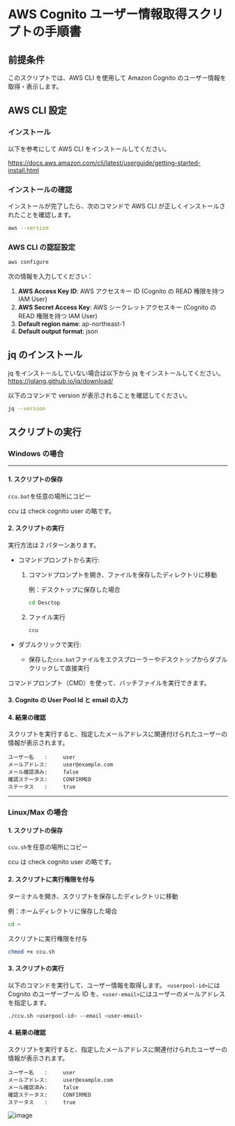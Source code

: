 # AWS Cognito ユーザー情報取得スクリプトの手順書

## 前提条件

このスクリプトでは、AWS CLI を使用して Amazon Cognito のユーザー情報を取得・表示します。

## AWS CLI 設定

### インストール

以下を参考にして AWS CLI をインストールしてください。

https://docs.aws.amazon.com/cli/latest/userguide/getting-started-install.html

### インストールの確認

インストールが完了したら、次のコマンドで AWS CLI が正しくインストールされたことを確認します。

```bash
aws --version
```

### AWS CLI の認証設定

```bash
aws configure
```

次の情報を入力してください：

1. **AWS Access Key ID**: AWS アクセスキー ID (Cognito の READ 権限を持つ IAM User)
2. **AWS Secret Access Key**: AWS シークレットアクセスキー (Cognito の READ 権限を持つ IAM User)
3. **Default region name**: ap-northeast-1
4. **Default output format**: json

## jq のインストール

jq をインストールしていない場合は以下から jq をインストールしてください。
https://jqlang.github.io/jq/download/

以下のコマンドで version が表示されることを確認してください。

```bash
jq --version
```

## スクリプトの実行

### Windows の場合

---

#### 1. スクリプトの保存

`ccu.bat`を任意の場所にコピー

ccu は check cognito user の略です。

#### 2. スクリプトの実行

実行方法は 2 パターンあります。

- コマンドプロンプトから実行:

  1. コマンドプロンプトを開き、ファイルを保存したディレクトリに移動

     例：デスクトップに保存した場合

     ```bash
     cd Desctop
     ```

  2. ファイル実行
     ```bash
     ccu
     ```

- ダブルクリックで実行:
  - 保存した`ccu.bat`ファイルをエクスプローラーやデスクトップからダブルクリックして直接実行

コマンドプロンプト（CMD）を使って、バッチファイルを実行できます。

#### 3. Cognito の User Pool Id と email の入力

#### 4. 結果の確認

スクリプトを実行すると、指定したメールアドレスに関連付けられたユーザーの情報が表示されます。

```
ユーザー名　　:     user
メールアドレス:     user@example.com
メール確認済み:     false
確認ステータス:     CONFIRMED
ステータス　　:     true
```

---

### Linux/Max の場合

#### 1. スクリプトの保存

`ccu.sh`を任意の場所にコピー

ccu は check cognito user の略です。

#### 2. スクリプトに実行権限を付与

ターミナルを開き、スクリプトを保存したディレクトリに移動

例：ホームディレクトリに保存した場合

```bash
cd ~
```

スクリプトに実行権限を付与

```bash
chmod +x ccu.sh
```

#### 3. スクリプトの実行

以下のコマンドを実行して、ユーザー情報を取得します。
`<userpool-id>`には Cognito のユーザープール ID を、`<user-email>`にはユーザーのメールアドレスを指定します。

```bash
./ccu.sh <userpool-id> --email <user-email>
```

#### 4. 結果の確認

スクリプトを実行すると、指定したメールアドレスに関連付けられたユーザーの情報が表示されます。

```
ユーザー名　　:     user
メールアドレス:     user@example.com
メール確認済み:     false
確認ステータス:     CONFIRMED
ステータス　　:     true
```

![image](https://github.com/user-attachments/assets/005c1b85-1e81-4773-9849-5c595c0b860f)
